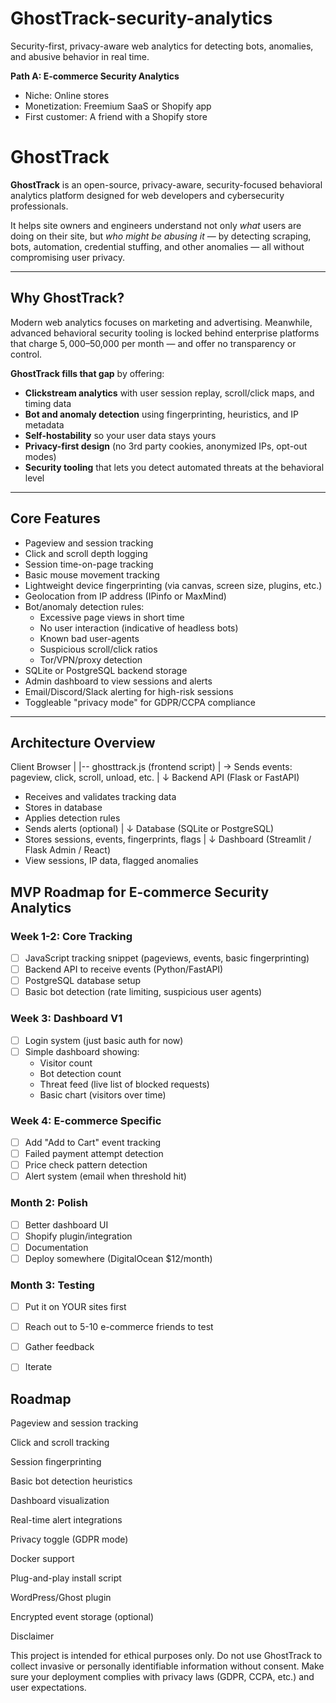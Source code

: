 # GhostTrack-security-analytics
Security-first, privacy-aware web analytics for detecting bots, anomalies, and abusive behavior in real time.

**Path A: E-commerce Security Analytics**
- Niche: Online stores
- Monetization: Freemium SaaS or Shopify app
- First customer: A friend with a Shopify store

# GhostTrack

**GhostTrack** is an open-source, privacy-aware, security-focused behavioral analytics platform designed for web developers and cybersecurity professionals.

It helps site owners and engineers understand not only *what* users are doing on their site, but *who might be abusing it* — by detecting scraping, bots, automation, credential stuffing, and other anomalies — all without compromising user privacy.

---

## Why GhostTrack?

Modern web analytics focuses on marketing and advertising. Meanwhile, advanced behavioral security tooling is locked behind enterprise platforms that charge $5,000–$50,000 per month — and offer no transparency or control.

**GhostTrack fills that gap** by offering:

- **Clickstream analytics** with user session replay, scroll/click maps, and timing data
- **Bot and anomaly detection** using fingerprinting, heuristics, and IP metadata
- **Self-hostability** so your user data stays yours
- **Privacy-first design** (no 3rd party cookies, anonymized IPs, opt-out modes)
- **Security tooling** that lets you detect automated threats at the behavioral level

---

## Core Features

- Pageview and session tracking
- Click and scroll depth logging
- Session time-on-page tracking
- Basic mouse movement tracking
- Lightweight device fingerprinting (via canvas, screen size, plugins, etc.)
- Geolocation from IP address (IPinfo or MaxMind)
- Bot/anomaly detection rules:
  - Excessive page views in short time
  - No user interaction (indicative of headless bots)
  - Known bad user-agents
  - Suspicious scroll/click ratios
  - Tor/VPN/proxy detection
- SQLite or PostgreSQL backend storage
- Admin dashboard to view sessions and alerts
- Email/Discord/Slack alerting for high-risk sessions
- Toggleable "privacy mode" for GDPR/CCPA compliance

---

## Architecture Overview

Client Browser
|
|-- ghosttrack.js (frontend script)
| → Sends events: pageview, click, scroll, unload, etc.
|
↓
Backend API (Flask or FastAPI)
- Receives and validates tracking data
- Stores in database
- Applies detection rules
- Sends alerts (optional)
|
↓
Database (SQLite or PostgreSQL)
- Stores sessions, events, fingerprints, flags
|
↓
Dashboard (Streamlit / Flask Admin / React)
- View sessions, IP data, flagged anomalies

## MVP Roadmap for E-commerce Security Analytics

### Week 1-2: Core Tracking
- [ ] JavaScript tracking snippet (pageviews, events, basic fingerprinting)
- [ ] Backend API to receive events (Python/FastAPI)
- [ ] PostgreSQL database setup
- [ ] Basic bot detection (rate limiting, suspicious user agents)

### Week 3: Dashboard V1
- [ ] Login system (just basic auth for now)
- [ ] Simple dashboard showing:
  - Visitor count
  - Bot detection count
  - Threat feed (live list of blocked requests)
  - Basic chart (visitors over time)

### Week 4: E-commerce Specific
- [ ] Add "Add to Cart" event tracking
- [ ] Failed payment attempt detection
- [ ] Price check pattern detection
- [ ] Alert system (email when threshold hit)

### Month 2: Polish
- [ ] Better dashboard UI
- [ ] Shopify plugin/integration
- [ ] Documentation
- [ ] Deploy somewhere (DigitalOcean $12/month)

### Month 3: Testing
- [ ] Put it on YOUR sites first
- [ ] Reach out to 5-10 e-commerce friends to test
- [ ] Gather feedback
- [ ] Iterate


## Roadmap


 Pageview and session tracking

 Click and scroll tracking

 Session fingerprinting

 Basic bot detection heuristics

 Dashboard visualization

 Real-time alert integrations

 Privacy toggle (GDPR mode)

 Docker support

 Plug-and-play install script

 WordPress/Ghost plugin

 Encrypted event storage (optional)

 Disclaimer

This project is intended for ethical purposes only. Do not use GhostTrack to collect invasive or personally identifiable information without consent. Make sure your deployment complies with privacy laws (GDPR, CCPA, etc.) and user expectations.

